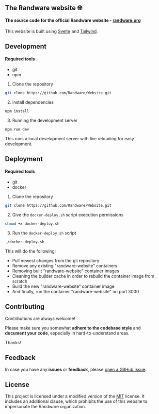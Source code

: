 ## The Randware website 🌐

#### The source code for the official Randware website - [randware.org](https://randware.org/)

This website is built using [Svelte](https://svelte.dev/) and [Tailwind](https://tailwindcss.com/).

## Development

#### Required tools
- git
- npm


1. Clone the repository
```bash
git clone https://github.com/Randware/Website.git
```

2. Install dependencies
```bash
npm install
```

3. Running the development server
```bash
npm run dev
```

This runs a local development server with live reloading for easy development.

## Deployment

#### Required tools
- git
- docker

1. Clone the repository
```bash
git clone https://github.com/Randware/Website.git
```

2. Give the `docker-deploy.sh` script execution permissions 
```bash
chmod +x docker-deploy.sh 
```

3. Run the `docker-deploy.sh` script
```bash
./docker-deploy.sh
```

This will do the following:
- Pull newest changes from the git repository
- Remove any existing "randware-website" containers
- Removing built "randware-website" container images
- Cleaning the builder cache in order to rebuild the container image from scratch
- Build the new "randware-website" container image
- And finally, run the container "randware-website" on port 3000

## Contributing

Contributions are always welcome!

Please make sure you somewhat **adhere to the codebase style** and **document your code**, especially in hard-to-understand areas.

Thanks!

## Feedback

In case you have any **issues** or **feedback**, please [open a GitHub issue](https://github.com/Randware/Website/issues/new).

## License

This project is licensed under a modified version of the [MIT](https://choosealicense.com/licenses/mit/) license.
It includes an additional clause, which prohibits the use of this website to impersonate the Randware organization.
